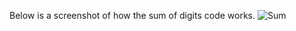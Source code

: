 Below is a screenshot of how the sum of digits code works.
![Sum](https://github.com/Fay-chebby/THEORY-OF-COMPUTATION/assets/136501053/5e183a0b-e840-4e8b-bfdf-e9bcdf502c1c)
